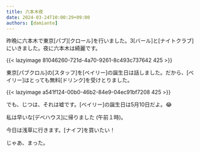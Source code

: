 ```yaml
---
title: 六本木夜
date: 2024-03-24T10:00:29+09:00
authors: [damiante]
---
```

昨晩に六本木で東京[パブ][クロール]を行いました。3[バール]と[ナイトクラブ]にいきました。夜に六本木は綺麗です。

{{< lazyimage 81046260-721d-4a70-9261-8c493c737642 425 >}}

東京[パブクロル]の[スタッフ]を[ベイリー]の誕生日は話しました。だから、[ベイリー]はとっても無料[ドリンク]を受けとりました。

{{< lazyimage a541f124-00b0-46b2-84e9-04ec91bf7208 425 >}}

でも、じつは、それは嘘です。[ベイリー]の誕生日は5月10日だよ。😂

私は早いな[デベハウス]に帰りました (午前１時)。

今日は浅草に行きます。[ナイフ]を買いたい！

じゃあ、まった。